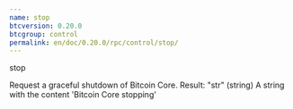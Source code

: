```yaml
---
name: stop
btcversion: 0.20.0
btcgroup: control
permalink: en/doc/0.20.0/rpc/control/stop/
---
```


stop

Request a graceful shutdown of Bitcoin Core.
Result:
"str"    (string) A string with the content 'Bitcoin Core stopping'


